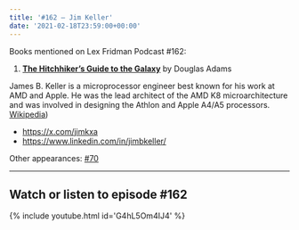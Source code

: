 ```yaml
---
title: '#162 – Jim Keller'
date: '2021-02-18T23:59:00+00:00'
---
```


Books mentioned on Lex Fridman Podcast #162:

1. <b><a href="https://amzn.to/3VPFHGq" target="_blank" rel="sponsored noopener noreferrer">The Hitchhiker’s Guide to the Galaxy</a></b> by Douglas Adams

<!--more-->

James B. Keller is a microprocessor engineer best known for his work at AMD and Apple. He was the lead architect of the AMD K8 microarchitecture and was involved in designing the Athlon and Apple A4/A5 processors. <a href="https://en.wikipedia.org/wiki/Jim_Keller_(engineer" target="_blank">Wikipedia</a>)

- <a href="https://x.com/jimkxa" target="_blank">https://x.com/jimkxa</a>
- <a href="https://www.linkedin.com/in/jimbkeller/" target="_blank">https://www.linkedin.com/in/jimbkeller/</a>

Other appearances: [\#70](/70-jim-keller/)

- - - - - -

## Watch or listen to episode #162

{% include youtube.html id='G4hL5Om4IJ4' %}